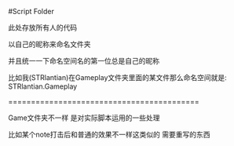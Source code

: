 ﻿#Script Folder

此处存放所有人的代码

以自己的昵称来命名文件夹

并且统一一下命名空间名的第一位总是自己的昵称

比如我(STRlantian)在Gameplay文件夹里面的某文件那么命名空间就是: STRlantian.Gameplay

==========================================

Game文件夹不一样 是对实际脚本运用的一些处理

比如某个note打击后和普通的效果不一样这类似的 需要重写的东西
